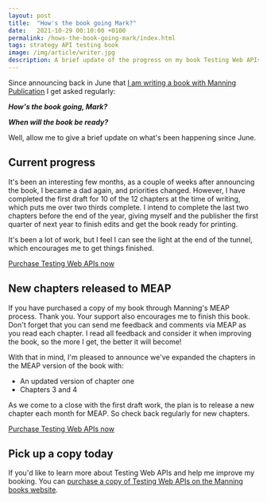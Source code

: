 ```yaml
---
layout: post
title:  "How's the book going Mark?"
date:   2021-10-29 00:10:00 +0100
permalink: /hows-the-book-going-mark/index.html
tags: strategy API testing book
image: /img/article/writer.jpg
description: A brief update of the progress on my book Testing Web APIs
---
```


Since announcing back in June that <a href="/testing-web-apis/index.html">I am writing a book with Manning Publication</a> I get asked regularly:

<div class="text-center">
<p><b><i>How's the book going, Mark?</i></b></p>
<p><b><i>When will the book be ready?</i></b></p>
</div>

Well, allow me to give a brief update on what's been happening since June.


## Current progress 

It's been an interesting few months, as a couple of weeks after announcing the book, I became a dad again, and priorities changed. However, I have completed the first draft for 10 of the 12 chapters at the time of writing, which puts me over two thirds complete. I intend to complete the last two chapters before the end of the year, giving myself and the publisher the first quarter of next year to finish edits and get the book ready for printing.

It's been a lot of work, but I feel I can see the light at the end of the tunnel, which encourages me to get things finished.

<div class="text-center p-3">
<a href="https://bit.ly/3Gyrear" class="btn btn-info">Purchase Testing Web APIs now</a>
</div>

## New chapters released to MEAP

If you have purchased a copy of my book through Manning's MEAP process. Thank you. Your support also encourages me to finish this book. Don't forget that you can send me feedback and comments via MEAP as you read each chapter. I read all feedback and consider it when improving the book, so the more I get, the better it will become!

With that in mind, I'm pleased to announce we've expanded the chapters in the MEAP version of the book with:

* An updated version of chapter one
* Chapters 3 and 4

As we come to a close with the first draft work, the plan is to release a new chapter each month for MEAP. So check back regularly for new chapters.

<div class="text-center p-3">
<a href="https://bit.ly/3Gyrear" class="btn btn-info">Purchase Testing Web APIs now</a>
</div>

## Pick up a copy today

If you'd like to learn more about Testing Web APIs and help me improve my booking. You can [purchase a copy of Testing Web APIs on the Manning books website](https://bit.ly/3fYhPha).